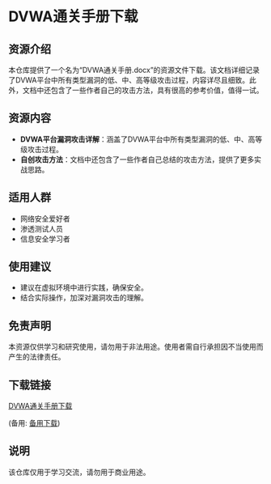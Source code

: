# DVWA通关手册下载

## 资源介绍

本仓库提供了一个名为“DVWA通关手册.docx”的资源文件下载。该文档详细记录了DVWA平台中所有类型漏洞的低、中、高等级攻击过程，内容详尽且细致。此外，文档中还包含了一些作者自己的攻击方法，具有很高的参考价值，值得一试。

## 资源内容

- **DVWA平台漏洞攻击详解**：涵盖了DVWA平台中所有类型漏洞的低、中、高等级攻击过程。
- **自创攻击方法**：文档中还包含了一些作者自己总结的攻击方法，提供了更多实战思路。

## 适用人群

- 网络安全爱好者
- 渗透测试人员
- 信息安全学习者

## 使用建议

- 建议在虚拟环境中进行实践，确保安全。
- 结合实际操作，加深对漏洞攻击的理解。

## 免责声明

本资源仅供学习和研究使用，请勿用于非法用途。使用者需自行承担因不当使用而产生的法律责任。

## 下载链接
[DVWA通关手册下载](https://pan.quark.cn/s/7695be9c6d7a) 

(备用: [备用下载](https://pan.baidu.com/s/1cDY8lHQi5CPZdhWQ1SkFLg?pwd=1234))

## 说明

该仓库仅用于学习交流，请勿用于商业用途。
